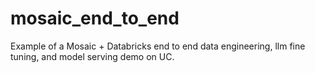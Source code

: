 # mosaic_end_to_end
Example of a Mosaic + Databricks end to end data engineering, llm fine tuning, and model serving demo on UC. 
